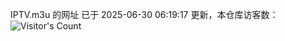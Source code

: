 IPTV.m3u 的网址 已于 2025-06-30 06:19:17 更新，本仓库访客数：![Visitor's Count](https://profile-counter.glitch.me/hero1898_tv/count.svg)
